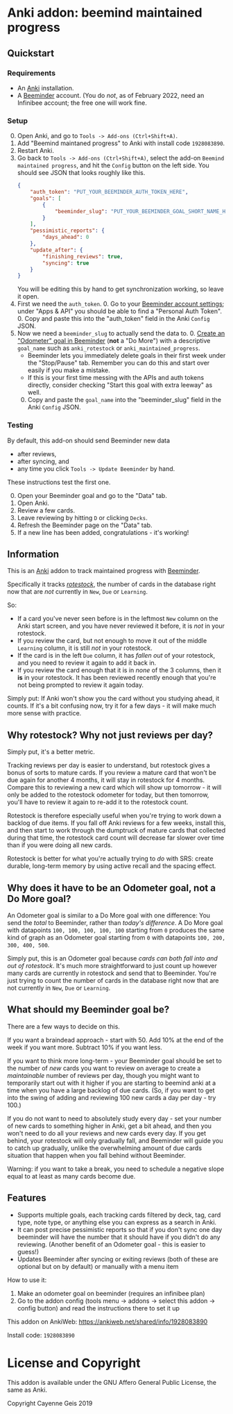 # Anki addon: beemind maintained progress

## Quickstart

### Requirements

* An [Anki](https://apps.ankiweb.net/) installation.
* A [Beeminder](https://www.beeminder.com/) account. (You do _not_, as of February 2022, need an Infinibee account; the free one will work fine.

### Setup

0. Open Anki, and go to `Tools -> Add-ons (Ctrl+Shift+A)`.
0. Add "Beemind maintaned progress" to Anki with install code `1928083890`.
0. Restart Anki.
0. Go back to `Tools -> Add-ons (Ctrl+Shift+A)`, select the add-on `Beemind maintained progress`, and hit the `Config` button on the left side. You should see JSON that looks roughly like this.
    ```json
    {
        "auth_token": "PUT_YOUR_BEEMINDER_AUTH_TOKEN_HERE",
        "goals": [
            {
                "beeminder_slug": "PUT_YOUR_BEEMINDER_GOAL_SHORT_NAME_HERE"
            }
        ],
        "pessimistic_reports": {
            "days_ahead": 0
        },
        "update_after": {
            "finishing_reviews": true,
            "syncing": true
        }
    }
    ```
    You will be editing this by hand to get synchronization working, so leave it open.
0. First we need the `auth_token`.
   0. Go to your [Beeminder account settings](https://www.beeminder.com/settings/account); under "Apps & API" you should be able to find a "Personal Auth Token".
   0. Copy and paste this into the "auth_token" field in the Anki `Config` JSON.
0. Now we need a `beeminder_slug` to actually send the data to.
   0. [Create an "Odometer" goal in Beeminder](https://www.beeminder.com/new) (**not** a "Do More") with a descriptive `goal_name` such as `anki_rotestock` or `anki_maintained_progress`.
     * Beeminder lets you immediately delete goals in their first week under the "Stop/Pause" tab. Remember you can do this and start over easily if you make a mistake.
     * If this is your first time messing with the APIs and auth tokens directly, consider checking "Start this goal with extra leeway" as well.
   0. Copy and paste the `goal_name` into the "beeminder_slug" field in the Anki `Config` JSON.

### Testing

By default, this add-on should send Beeminder new data
- after reviews,
- after syncing, and
- any time you click `Tools -> Update Beeminder` by hand.

These instructions test the first one.

0. Open your Beeminder goal and go to the "Data" tab.
0. Open Anki.
0. Review a few cards.
0. Leave reviewing by hitting `D` or clicking `Decks`.
0. Refresh the Beeminder page on the "Data" tab.
0. If a new line has been added, congratulations - it's working!

## Information

This is an [Anki](https://apps.ankiweb.net/) addon to track maintained progress with [Beeminder](https://www.beeminder.com).

Specifically it tracks [_rotestock_](https://forum.beeminder.com/t/anki-addon-maintained-progress/5062/26), the number of cards in the database right now that are *not* currently in `New`, `Due` or `Learning`.

So:
- If a card you've never seen before is in the leftmost `New` column on the Anki start screen, and you have never reviewed it before, it is _not_ in your rotestock.
- If you review the card, but not enough to move it out of the middle `Learning` column, it is still _not_ in your rotestock.
- If the card is in the left `Due` column, it has _fallen out_ of your rotestock, and you need to review it again to add it back in.
- If you review the card enough that it is in _none_ of the 3 columns, then it **is** in your rotestock. It has been reviewed recently enough that you're not being prompted to review it again today.

Simply put: If Anki won't show you the card without you studying ahead, it counts. If it's a bit confusing now, try it for a few days - it will make much more sense with practice.

## Why rotestock? Why not just reviews per day?

Simply put, it's a better metric.

Tracking reviews per day is easier to understand, but rotestock gives a bonus of sorts to mature cards. If you review a mature card that won't be due again for another 4 months, it will stay in rotestock for 4 months. Compare this to reviewing a new card which will show up tomorrow - it will only be added to the rotestock odometer for today, but then tomorrow, you'll have to review it again to re-add it to the rotestock count.

Rotestock is therefore especially useful when you're trying to work down a backlog of due items. If you fall off Anki reviews for a few weeks, install this, and then start to work through the dumptruck of mature cards that collected during that time, the rotestock card count will decrease far slower over time than if you were doing all new cards.

Rotestock is better for what you're actually trying to _do_ with SRS: create durable, long-term memory by using active recall and the spacing effect.

## Why does it have to be an Odometer goal, not a Do More goal?

An Odometer goal is similar to a Do More goal with one difference: You send the _total_ to Beeminder, rather than _today's difference_. A Do More goal with datapoints `100, 100, 100, 100, 100` starting from `0` produces the same kind of graph as an Odometer goal starting from `0` with datapoints `100, 200, 300, 400, 500`.

Simply put, this is an Odometer goal because _cards can both fall into and out of rotestock_. It's much more straightforward to just count up however many cards are currently in rotestock and send that to Beeminder. You're just trying to count the number of cards in the database right now that are not currently in `New`, `Due` or `Learning`.

## What should my Beeminder goal be?

There are a few ways to decide on this.

If you want a braindead approach - start with 50. Add 10% at the end of the week if you want more. Subtract 10% if you want less.

If you want to think more long-term - your Beeminder goal should be set to the number of _new_ cards you want to review on average to create a _maintainable_ number of reviews per day, though you might want to temporarily start out with it higher if you are starting to beemind anki at a time when you have a large backlog of due cards. (So, if you want to get into the swing of adding and reviewing 100 new cards a day per day - try 100.)

If you do not want to need to absolutely study every day - set your number of new cards to something higher in Anki, get a bit ahead, and then you won't need to do all your reviews and new cards every day. If you get behind, your rotestock will only gradually fall, and Beeminder will guide you to catch up gradually, unlike the overwhelming amount of due cards situation that happen when you fall behind without Beeminder.

Warning: if you want to take a break, you need to schedule a negative slope equal to at least as many cards become due.

## Features

* Supports multiple goals, each tracking cards filtered by deck, tag, card type, note type, or anything else you can express as a search in Anki.
* It can post precise pessimistic reports so that if you don't sync one day beeminder will have the number that it should have if you didn't do any reviewing. (Another benefit of an Odometer goal - this is easier to guess!)
* Updates Beeminder after syncing or exiting reviews (both of these are optional but on by default) or manually with a menu item

How to use it:
1. Make an odometer goal on beeminder (requires an infinibee plan)
2. Go to the addon config (tools menu -> addons -> select this addon -> config button) and read the instructions there to set it up

This addon on AnkiWeb: https://ankiweb.net/shared/info/1928083890

Install code: `1928083890`

# License and Copyright

This addon is available under the GNU Affero General Public License, the same as Anki.

Copyright Cayenne Geis 2019
